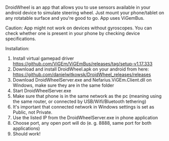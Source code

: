 DroidWheel is an app that allows you to use sensors available in your android device to simulate steering wheel. Just mount your phone/tablet on any rotatable surface and you're good to go. App uses ViGemBus.

Caution: App might not work on devices without gyroscopes. You can check whether one is present in your phone by checking device specifications.

Installation:

1. Install virtual gamepad driver https://github.com/ViGEm/ViGEmBus/releases/tag/setup-v1.17.333
2. Download and install DroidWheel.apk on your android from here: https://github.com/danielwitkowsk/DroidWheel_releases/releases
3. Download DroidWheelServer.exe and Nefarius.ViGEm.Client.dll on Windows, make sure they are in the same folder
4. Start DroidWheelServer.exe
5. Make sure that phone is in the same network as the pc (meaning using the same router, or connected by USB/Wifi/Bluetooth tethering)
6. It's important that connected network in Windows settings is set as Public, not Private.
7. Use the listed IP from the DroidWheelServer.exe in phone application
8. Choose port, any open port will do (e. g. 8888, same port for both applications)
9. Should work!
